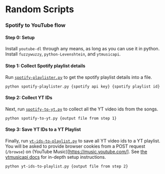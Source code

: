 # Random Scripts

### Spotify to YouTube flow
#### Step 0: Setup
Install `youtube-dl` through any means, as long as you can use it in python.
Install `fuzzywuzzy`, `python-Levenshtein`, and `ytmusicapi`.

#### Step 1: Collect Spotify playlist details
Run [`spotify-playlister.py`](spotify-playlister.py) to get the spotify playlist details into a file.
```
python spotify-playlister.py {spotify api key} {spotify playlist id}
```

#### Step 2: Collect YT IDs
Next, run [`spotify-to-yt.py`](spotify-to-yt.py) to collect all the YT video ids from the songs.
```
python spotify-to-yt.py {output file from step 1}
```

#### Step 3: Save YT IDs to a YT Playlist
Finally, run [`yt-ids-to-playlist.py`](yt-ids-to-playlist.py) to save all YT video ids to a YT playlist.
You will be asked to provide browser cookies from a POST request (`/browse`) on (YouTube Music)[https://music.youtube.com/].
See [the ytmusicapi docs](https://ytmusicapi.readthedocs.io/en/stable/setup.html) for in-depth setup instructions.
```
python yt-ids-to-playlist.py {output file from step 2}
```


